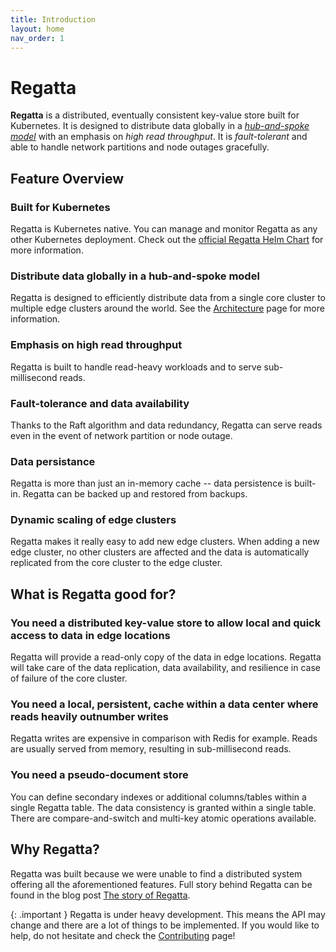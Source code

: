```yaml
---
title: Introduction
layout: home
nav_order: 1
---
```


# Regatta

**Regatta** is a distributed, eventually consistent key-value store built for Kubernetes.
It is designed to distribute data globally in a
[*hub-and-spoke model*](https://en.wikipedia.org/wiki/Spoke–hub_distribution_paradigm)
with an emphasis on *high read throughput*.
It is *fault-tolerant* and able to handle network partitions and node outages gracefully.

## Feature Overview

### Built for Kubernetes

Regatta is Kubernetes native. You can manage and monitor Regatta as any
other Kubernetes deployment. Check out the
[official Regatta Helm Chart](https://github.com/jamf/regatta-helm) for more information.

### Distribute data globally in a hub-and-spoke model

Regatta is designed to efficiently distribute data from a single core cluster
to multiple edge clusters around the world. See the [Architecture](architecture.md#Topology)
page for more information.

### Emphasis on high read throughput

Regatta is built to handle read-heavy workloads and to serve sub-millisecond reads.

### Fault-tolerance and data availability

Thanks to the Raft algorithm and data redundancy, Regatta can serve reads even in the event of
network partition or node outage.

### Data persistance

Regatta is more than just an in-memory cache -- data persistence is built-in. Regatta
can be backed up and restored from backups.

### Dynamic scaling of edge clusters

Regatta makes it really easy to add new edge clusters. When adding a new edge cluster,
no other clusters are affected and the data is automatically replicated from the core cluster to the edge cluster.

## What is Regatta good for?

### You need a distributed key-value store to allow local and quick access to data in edge locations

Regatta will provide a read-only copy of the data in edge locations. Regatta will take care of the data replication,
data availability, and resilience in case of failure of the core cluster.

### You need a local, persistent, cache within a data center where reads heavily outnumber writes

Regatta writes are expensive in comparison with Redis for example.
Reads are usually served from memory, resulting in sub-millisecond reads.

### You need a pseudo-document store

You can define secondary indexes or additional columns/tables within a single Regatta table.
The data consistency is granted within a single table.
There are compare-and-switch and multi-key atomic operations available.

## Why Regatta?

Regatta was built because we were unable to find a distributed system
offering all the aforementioned features. Full story behind Regatta can be found in the blog post
[The story of Regatta](https://medium.com/jamf-engineering/the-story-of-regatta-4652f71a350f).

{: .important }
Regatta is under heavy development. This means the API may change
and there are a lot of things to be implemented. If you would like to
help, do not hesitate and check the [Contributing](contributing.md) page!
